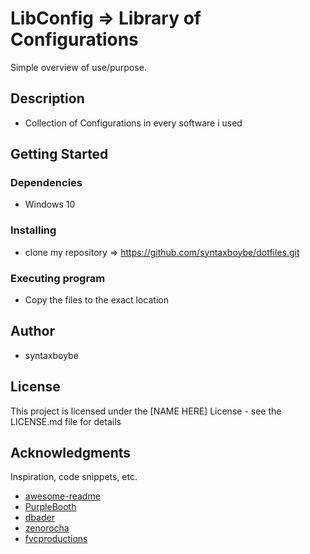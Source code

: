# LibConfig => Library of Configurations

Simple overview of use/purpose.

## Description

- Collection of Configurations in every software i used

## Getting Started

### Dependencies

- Windows 10

### Installing

- clone my repository => https://github.com/syntaxboybe/dotfiles.git

### Executing program

- Copy the files to the exact location

## Author

- syntaxboybe

## License

This project is licensed under the [NAME HERE] License - see the LICENSE.md file for details

## Acknowledgments

Inspiration, code snippets, etc.

- [awesome-readme](https://github.com/matiassingers/awesome-readme)
- [PurpleBooth](https://gist.github.com/PurpleBooth/109311bb0361f32d87a2)
- [dbader](https://github.com/dbader/readme-template)
- [zenorocha](https://gist.github.com/zenorocha/4526327)
- [fvcproductions](https://gist.github.com/fvcproductions/1bfc2d4aecb01a834b46)
